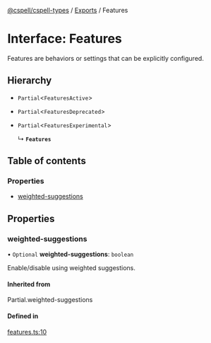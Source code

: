 [@cspell/cspell-types](../README.md) / [Exports](../modules.md) / Features

# Interface: Features

Features are behaviors or settings that can be explicitly configured.

## Hierarchy

- `Partial`<`FeaturesActive`\>

- `Partial`<`FeaturesDeprecated`\>

- `Partial`<`FeaturesExperimental`\>

  ↳ **`Features`**

## Table of contents

### Properties

- [weighted-suggestions](Features.md#weighted-suggestions)

## Properties

### weighted-suggestions

• `Optional` **weighted-suggestions**: `boolean`

Enable/disable using weighted suggestions.

#### Inherited from

Partial.weighted-suggestions

#### Defined in

[features.ts:10](https://github.com/streetsidesoftware/cspell/blob/1835228/packages/cspell-types/src/features.ts#L10)

